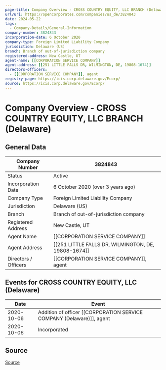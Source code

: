 ```yaml
---
page-title: Company Overview - CROSS COUNTRY EQUITY, LLC BRANCH (Delaware)
url/uri: https://opencorporates.com/companies/us_de/3824843
date: 2024-05-22
tags:
  - Company-Details/General-Information
company-number: 3824843
incorporation-date: 6 October 2020
company-type: Foreign Limited Liability Company
jurisdiction: Delaware (US)
branch: Branch of out-of-jurisdiction company
registered-address: New Castle, UT
agent-name: [[CORPORATION SERVICE COMPANY]]
agent-address: [[251 LITTLE FALLS DR, WILMINGTON, DE, 19808-1674]]
directors-officers:
  - [[CORPORATION SERVICE COMPANY]], agent
registry-page: https://icis.corp.delaware.gov/Ecorp/
source: https://icis.corp.delaware.gov/Ecorp/
---
```


# Company Overview - CROSS COUNTRY EQUITY, LLC BRANCH (Delaware)

## General Data

| Company Number        | 3824843                                   |
|-----------------------|---------------------------------------------|
| Status                | Active                                      |
| Incorporation Date    | 6 October 2020 (over 3 years ago)          |
| Company Type          | Foreign Limited Liability Company          |
| Jurisdiction          | Delaware (US)                              |
| Branch                | Branch of out-of-jurisdiction company      |
| Registered Address    | New Castle, UT             |
| Agent Name            | [[CORPORATION SERVICE COMPANY]]                |
| Agent Address         | [[251 LITTLE FALLS DR, WILMINGTON, DE, 19808-1674]] |
| Directors / Officers  | [[CORPORATION SERVICE COMPANY]], agent         |

## Events for CROSS COUNTRY EQUITY, LLC (Delaware)

| Date          | Event                                       |
|---------------|---------------------------------------------|
| 2020-10-06    | Addition of officer [[CORPORATION SERVICE COMPANY (Delaware)]], agent |
| 2020-10-06    | Incorporated                                |

## Source

[Source](https://icis.corp.delaware.gov/Ecorp/)
